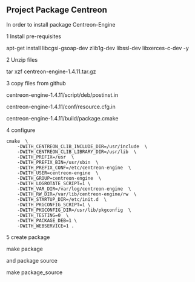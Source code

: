 ##           Project Package Centreon

In order to install package Centreon-Engine

1 Install pre-requisites

apt-get install libcgsi-gsoap-dev zlib1g-dev libssl-dev libxerces-c-dev -y

2 Unzip files

tar xzf centreon-engine-1.4.11.tar.gz

3 copy files from github

centreon-engine-1.4.11/script/deb/postinst.in

centreon-engine-1.4.11/conf/resource.cfg.in

centreon-engine-1.4.11/build/package.cmake

4 configure

```
cmake  \
    -DWITH_CENTREON_CLIB_INCLUDE_DIR=/usr/include  \
    -DWITH_CENTREON_CLIB_LIBRARY_DIR=/usr/lib  \
    -DWITH_PREFIX=/usr  \
    -DWITH_PREFIX_BIN=/usr/sbin  \
    -DWITH_PREFIX_CONF=/etc/centreon-engine  \
    -DWITH_USER=centreon-engine  \
    -DWITH_GROUP=centreon-engine  \
    -DWITH_LOGROTATE_SCRIPT=1 \
    -DWITH_VAR_DIR=/var/log/centreon-engine  \
    -DWITH_RW_DIR=/var/lib/centreon-engine/rw  \
    -DWITH_STARTUP_DIR=/etc/init.d  \
    -DWITH_PKGCONFIG_SCRIPT=1 \
    -DWITH_PKGCONFIG_DIR=/usr/lib/pkgconfig  \
    -DWITH_TESTING=0  \
    -DWITH_PACKAGE_DEB=1 \
    -DWITH_WEBSERVICE=1 .
```

5 create package

make package

and package source

make package_source



